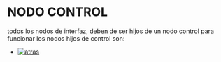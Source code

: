 


# NODO CONTROL

todos los nodos de interfaz, deben de ser hijos de un nodo control para funcionar
los nodos hijos de control son:

- [![atras](https://img.shields.io/badge/-Atras-red)](../README.md)




